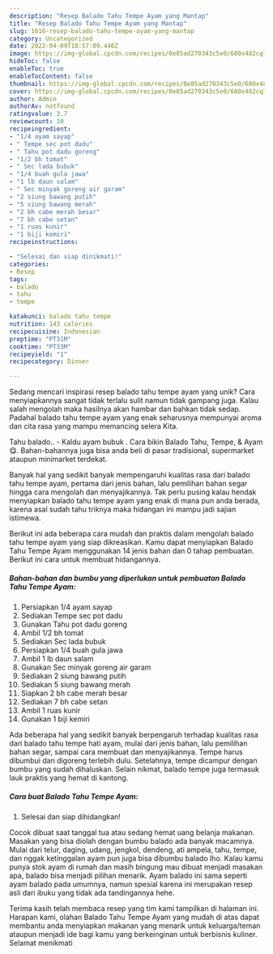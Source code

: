 ```yaml
---
description: "Resep Balado Tahu Tempe Ayam yang Mantap"
title: "Resep Balado Tahu Tempe Ayam yang Mantap"
slug: 1616-resep-balado-tahu-tempe-ayam-yang-mantap
category: Uncategorized
date: 2022-04-09T10:57:09.446Z
image: https://img-global.cpcdn.com/recipes/0e85ad270343c5e0/680x482cq70/balado-tahu-tempe-ayam-foto-resep-utama.jpg
hideToc: false
enableToc: true
enableTocContent: false
thumbnail: https://img-global.cpcdn.com/recipes/0e85ad270343c5e0/680x482cq70/balado-tahu-tempe-ayam-foto-resep-utama.jpg
cover: https://img-global.cpcdn.com/recipes/0e85ad270343c5e0/680x482cq70/balado-tahu-tempe-ayam-foto-resep-utama.jpg
author: Admin
authorAv: notfound
ratingvalue: 3.7
reviewcount: 10
recipeingredient:
- "1/4 ayam sayap"
- " Tempe sec pot dadu"
- " Tahu pot dadu goreng"
- "1/2 bh tomat"
- " Sec lada bubuk"
- "1/4 buah gula jawa"
- "1 lb daun salam"
- " Sec minyak goreng air garam"
- "2 siung bawang putih"
- "5 siung bawang merah"
- "2 bh cabe merah besar"
- "7 bh cabe setan"
- "1 ruas kunir"
- "1 biji kemiri"
recipeinstructions:

- "Selesai dan siap dinikmati!"
categories:
- Resep
tags:
- balado
- tahu
- tempe

katakunci: balado tahu tempe 
nutrition: 143 calories
recipecuisine: Indonesian
preptime: "PT31M"
cooktime: "PT33M"
recipeyield: "1"
recipecategory: Dinner

---
```





Sedang mencari inspirasi resep balado tahu tempe ayam yang unik? Cara menyiapkannya sangat tidak terlalu sulit namun tidak gampang juga. Kalau salah mengolah maka hasilnya akan hambar dan bahkan tidak sedap. Padahal balado tahu tempe ayam yang enak seharusnya mempunyai aroma dan cita rasa yang mampu memancing selera Kita.





Tahu balado.. - Kaldu ayam bubuk . Cara bikin Balado Tahu, Tempe, &amp; Ayam 😋. Bahan-bahannya juga bisa anda beli di pasar tradisional, supermarket ataupun minimarket terdekat.

Banyak hal yang sedikit banyak mempengaruhi kualitas rasa dari balado tahu tempe ayam, pertama dari jenis bahan, lalu pemilihan bahan segar hingga cara mengolah dan menyajikannya. Tak perlu pusing kalau hendak menyiapkan balado tahu tempe ayam yang enak di mana pun anda berada, karena asal sudah tahu triknya maka hidangan ini mampu jadi sajian istimewa.






Berikut ini ada beberapa cara mudah dan praktis dalam mengolah balado tahu tempe ayam yang siap dikreasikan. Kamu dapat menyiapkan Balado Tahu Tempe Ayam menggunakan 14 jenis bahan dan 0 tahap pembuatan. Berikut ini cara untuk membuat hidangannya.

<!--inarticleads1-->

##### Bahan-bahan dan bumbu yang diperlukan untuk pembuatan Balado Tahu Tempe Ayam:

1. Persiapkan 1/4 ayam sayap
1. Sediakan  Tempe sec pot dadu
1. Gunakan  Tahu pot dadu goreng
1. Ambil 1/2 bh tomat
1. Sediakan  Sec lada bubuk
1. Persiapkan 1/4 buah gula jawa
1. Ambil 1 lb daun salam
1. Gunakan  Sec minyak goreng air garam
1. Sediakan 2 siung bawang putih
1. Sediakan 5 siung bawang merah
1. Siapkan 2 bh cabe merah besar
1. Sediakan 7 bh cabe setan
1. Ambil 1 ruas kunir
1. Gunakan 1 biji kemiri


Ada beberapa hal yang sedikit banyak berpengaruh terhadap kualitas rasa dari balado tahu tempe hati ayam, mulai dari jenis bahan, lalu pemilihan bahan segar, sampai cara membuat dan menyajikannya. Tempe harus dibumbui dan digoreng terlebih dulu. Setelahnya, tempe dicampur dengan bumbu yang sudah dihaluskan. Selain nikmat, balado tempe juga termasuk lauk praktis yang hemat di kantong. 

<!--inarticleads2-->

##### Cara buat Balado Tahu Tempe Ayam:


1. Selesai dan siap dihidangkan!

Cocok dibuat saat tanggal tua atau sedang hemat uang belanja makanan. Masakan yang bisa diolah dengan bumbu balado ada banyak macamnya. Mulai dari telur, daging, udang, jengkol, dendeng, ati ampela, tahu, tempe, dan nggak ketinggalan ayam pun juga bisa dibumbu balado lho. Kalau kamu punya stok ayam di rumah dan masih bingung mau dibuat menjadi masakan apa, balado bisa menjadi pilihan menarik. Ayam balado ini sama seperti ayam balado pada umumnya, namun spesial karena ini merupakan resep asli dari ibuku yang tidak ada tandingannya hehe. 

Terima kasih telah membaca resep yang tim kami tampilkan di halaman ini. Harapan kami, olahan Balado Tahu Tempe Ayam yang mudah di atas dapat membantu anda menyiapkan makanan yang menarik untuk keluarga/teman ataupun menjadi ide bagi kamu yang berkeinginan untuk berbisnis kuliner. Selamat menikmati
